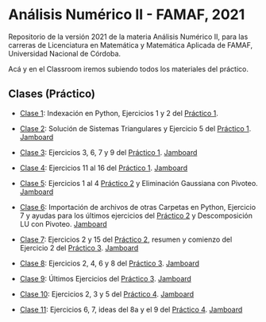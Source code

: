 # Análisis Numérico II - FAMAF, 2021

Repositorio de la versión 2021 de la materia Análisis Numérico II, para las carreras de Licenciatura en Matemática y Matemática Aplicada de FAMAF, Universidad Nacional de Córdoba.

Acá y en el Classroom iremos subiendo todos los materiales del práctico.

## Clases (Práctico)

- [Clase 1](https://youtu.be/Vr1aTBJw4vY): Indexación en Python, Ejercicios 1 y 2 del [Práctico 1](./practicos/practico1.pdf).

- [Clase 2](https://youtu.be/8Dhumhplerc): Solución de Sistemas Triangulares y Ejercicio 5 del [Práctico 1](./practicos/practico1.pdf). [Jamboard](https://jamboard.google.com/d/1mSooHv7WCrKi80NhCVVYYAf_pa35obmU493vtYQEYxg/viewer)

- [Clase 3](https://youtu.be/R8AxvLnmCcA): Ejercicios 3, 6, 7 y 9 del [Práctico 1](./practicos/practico1.pdf). [Jamboard](https://jamboard.google.com/d/1SDTbunTLEb8Dv9e0GD8mSCPaGlJ_Mxz4vG9we8uJ4XE/)

- [Clase 4](https://youtu.be/0sQ0lGGlv5k): Ejercicios 11 al 16 del [Práctico 1](./practicos/practico1.pdf). [Jamboard](https://jamboard.google.com/d/1ASyVno38SBdHAL4k_9RvPNfRiIF3wtHLp1YpkzywrWc/)

- [Clase 5](https://youtu.be/6AxQm07MgUs): Ejercicios 1 al 4 [Práctico 2](./practicos/practico2.pdf) y Eliminación Gaussiana con Pivoteo. [Jamboard](https://jamboard.google.com/d/1lwOJoHYxQcYRn3zUuO6-SInW0GLUkDt4iNxsVEVFvho/)

- [Clase 6](https://youtu.be/BiDef8WAhd0): Importación de archivos de otras Carpetas en Python, Ejercicio 7 y ayudas para los últimos ejercicios del [Práctico 2](./practicos/practico2.pdf) y Descomposición LU con Pivoteo. [Jamboard](https://jamboard.google.com/d/12nQoCbr4Zjvedsssyt6sptvEBp167FJoUO10gPbldDU/)

- [Clase 7](https://youtu.be/NJT1O6O0Hh8): Ejercicios 2 y 15 del [Práctico 2](./practicos/practico2.pdf), resumen y comienzo del Ejercicio 2 del [Práctico 3](./practicos/practico3.pdf). [Jamboard](https://jamboard.google.com/d/1bl3YplYM82ZAc1jQZNLW8R_IpdrQs5SOyIFGuc2sfFA)

- [Clase 8](https://youtu.be/RGVoj8mm6pI): Ejercicios 2, 4, 6 y 8 del [Práctico 3](./practicos/practico3.pdf). [Jamboard](https://jamboard.google.com/d/1vpY7N9hBcn1bIISxOVF0GfALell1bxJkDB0Ofsw3lk0)

- [Clase 9](https://youtu.be/YweX4456g2A): Últimos Ejercicios del [Práctico 3](./practicos/practico3.pdf). [Jamboard](https://jamboard.google.com/d/1x30fNl_5yqii_dXQtMCda0hTEhw_9qwgxy4nYLbIzAQ)

- [Clase 10](https://youtu.be/nc8UDeO-Bbc): Ejercicios 2, 3 y 5 del [Práctico 4](./practicos/practico4.pdf). [Jamboard](https://jamboard.google.com/d/1L9iGm4W9dijEEBiHN2b4NkmLBcgpfsepeuBJGZIq8IE)

- [Clase 11](https://youtu.be/N1XrxslnPK4): Ejercicios 6, 7, ideas del 8a y el 9 del [Práctico 4](./practicos/practico4.pdf). [Jamboard](https://jamboard.google.com/d/1gstN4466tvskKobKK1n6fBrgnkskjvPcTnKgnwee1QA/viewer)
